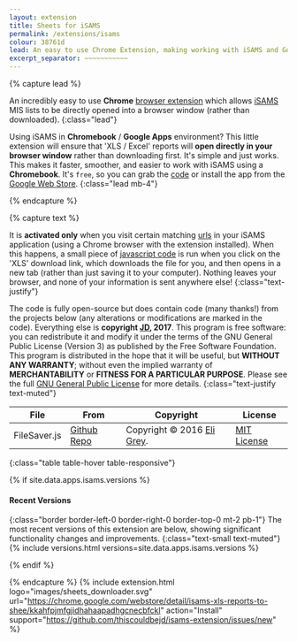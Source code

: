 ```yaml
---
layout: extension
title: Sheets for iSAMS
permalink: /extensions/isams
colour: 38761d
lead: An easy to use Chrome Extension, making working with iSAMS and Google Apps even better.
excerpt_separator: ~~~~~~~~~~~
---
```

{% capture lead %}

An incredibly easy to use __Chrome__ [browser extension](https://support.google.com/chrome_webstore/answer/2664769) which allows [iSAMS](https://www.isams.com/) MIS lists to be directly opened into a browser window (rather than downloaded).
{:class="lead"}

Using iSAMS in __Chromebook__ / __Google Apps__ environment? This little extension will ensure that 'XLS / Excel' reports will __open directly in your browser window__ rather than downloading first. It's simple and just works. This makes it faster, smoother, and easier to work with iSAMS using a __Chromebook__. It's `free`, so you can grab the [code](https://github.com/thiscouldbejd/isams-extension) or install the app from the [Google Web Store](https://chrome.google.com/webstore/detail/isams-xls-reports-to-shee/kkahfpjmfgjidhahaapadhgcnecbfckl).
{:class="lead mb-4"}

{% endcapture %}

{% capture text %}

It is __activated only__ when you visit certain matching [urls](https://github.com/thiscouldbejd/isams-extension/blob/master/manifest.json) in your iSAMS application (using a Chrome browser with the extension installed). When this happens, a small piece of [javascript code](https://github.com/thiscouldbejd/isams-extension/blob/master/open.js) is run when you click on the 'XLS' download link, which downloads the file for you, and then opens in a new tab (rather than just saving it to your computer). Nothing leaves your browser, and none of your information is sent anywhere else!
{:class="text-justify"}

The code is fully open-source but does contain code (many thanks!) from the projects below (any alterations or modifications are marked in the code). Everything else is __copyright [JD](https://github.com/thiscouldbejd/), 2017__. This program is free software: you can redistribute it and modify it under the terms of the GNU General Public License (Version 3) as published by the Free Software Foundation. This program is distributed in the hope that it will be useful, but __WITHOUT ANY WARRANTY__; without even the implied warranty of __MERCHANTABILITY__ or __FITNESS FOR A PARTICULAR PURPOSE__.  Please see the full [GNU General Public License](https://github.com/thiscouldbejd/isams-extension/blob/master/LICENSE) for more details.
{:class="text-justify text-muted"}

|File|From|Copyright|License|
|---|---|---|---|
|FileSaver.js|[Github Repo](https://github.com/eligrey/FileSaver.js)|Copyright © 2016 [Eli Grey](http://eligrey.com/).|[MIT License](https://github.com/eligrey/FileSaver.js/blob/master/LICENSE.md)|
{:class="table table-hover table-responsive"}

{% if site.data.apps.isams.versions %}

#### Recent Versions
{:class="border border-left-0 border-right-0 border-top-0 mt-2 pb-1"}
The most recent versions of this extension are below, showing significant functionality changes and improvements.
{:class="text-small text-muted"}
{% include versions.html versions=site.data.apps.isams.versions %}

{% endif %}

{% endcapture %}
{% include extension.html logo="images/sheets_downloader.svg" url="https://chrome.google.com/webstore/detail/isams-xls-reports-to-shee/kkahfpjmfgjidhahaapadhgcnecbfckl" action="Install" support="https://github.com/thiscouldbejd/isams-extension/issues/new" %}
